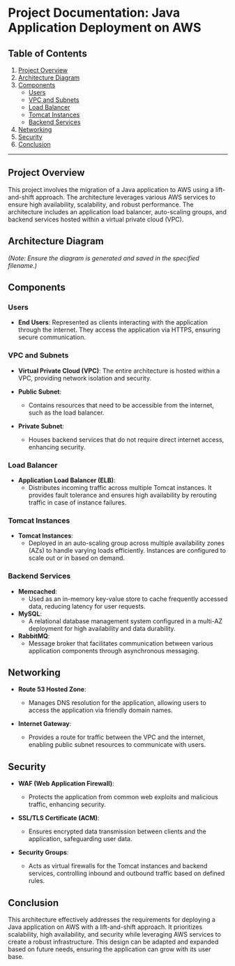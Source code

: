 # Project Documentation: Java Application Deployment on AWS


## Table of Contents

1. [Project Overview](#project-overview)
2. [Architecture Diagram](#architecture-diagram)
3. [Components](#components)
    - [Users](#users)
    - [VPC and Subnets](#vpc-and-subnets)
    - [Load Balancer](#load-balancer)
    - [Tomcat Instances](#tomcat-instances)
    - [Backend Services](#backend-services)
4. [Networking](#networking)
5. [Security](#security)
6. [Conclusion](#conclusion)

---

## Project Overview

This project involves the migration of a Java application to AWS using a lift-and-shift approach. The architecture leverages various AWS services to ensure high availability, scalability, and robust performance. The architecture includes an application load balancer, auto-scaling groups, and backend services hosted within a virtual private cloud (VPC).

## Architecture Diagram

  
_(Note: Ensure the diagram is generated and saved in the specified filename.)_

## Components

### Users

- **End Users**: Represented as clients interacting with the application through the internet. They access the application via HTTPS, ensuring secure communication.

### VPC and Subnets

- **Virtual Private Cloud (VPC)**: The entire architecture is hosted within a VPC, providing network isolation and security.
    
- **Public Subnet**:
    
    - Contains resources that need to be accessible from the internet, such as the load balancer.
- **Private Subnet**:
    
    - Houses backend services that do not require direct internet access, enhancing security.

### Load Balancer

- **Application Load Balancer (ELB)**:
    - Distributes incoming traffic across multiple Tomcat instances. It provides fault tolerance and ensures high availability by rerouting traffic in case of instance failures.

### Tomcat Instances

- **Tomcat Instances**:
    - Deployed in an auto-scaling group across multiple availability zones (AZs) to handle varying loads efficiently. Instances are configured to scale out or in based on demand.

### Backend Services

- **Memcached**:
    - Used as an in-memory key-value store to cache frequently accessed data, reducing latency for user requests.
- **MySQL**:
    - A relational database management system configured in a multi-AZ deployment for high availability and data durability.
- **RabbitMQ**:
    - Message broker that facilitates communication between various application components through asynchronous messaging.

## Networking

- **Route 53 Hosted Zone**:
    
    - Manages DNS resolution for the application, allowing users to access the application via friendly domain names.
- **Internet Gateway**:
    
    - Provides a route for traffic between the VPC and the internet, enabling public subnet resources to communicate with users.

## Security

- **WAF (Web Application Firewall)**:
    
    - Protects the application from common web exploits and malicious traffic, enhancing security.
- **SSL/TLS Certificate (ACM)**:
    
    - Ensures encrypted data transmission between clients and the application, safeguarding user data.
- **Security Groups**:
    
    - Acts as virtual firewalls for the Tomcat instances and backend services, controlling inbound and outbound traffic based on defined rules.

## Conclusion

This architecture effectively addresses the requirements for deploying a Java application on AWS with a lift-and-shift approach. It prioritizes scalability, high availability, and security while leveraging AWS services to create a robust infrastructure. This design can be adapted and expanded based on future needs, ensuring the application can grow with its user base.

